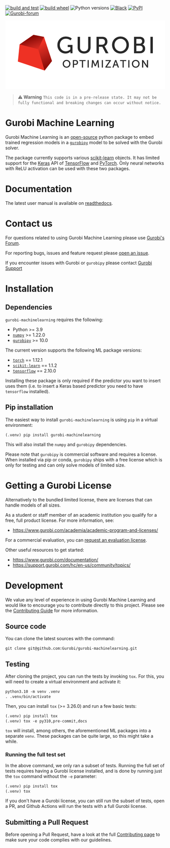 [![build and test](https://github.com/Gurobi/gurobi-machinelearning/actions/workflows/push.yml/badge.svg)](https://github.com/Gurobi/gurobi-machinelearning/actions/workflows/push.yml)
[![build wheel](https://github.com/Gurobi/gurobi-machinelearning/actions/workflows/build_wheel.yml/badge.svg)](https://github.com/Gurobi/gurobi-machinelearning/actions/workflows/build_wheel.yml)
![Python versions](https://img.shields.io/badge/python-3.9%20|%203.10-blue)
[![Black](https://img.shields.io/badge/code%20style-black-000000.svg)](https://github.com/psf/black)
[![PyPI](https://img.shields.io/pypi/v/gurobipy)](https://pypi.org/project/gurobipy)
[![Gurobi-forum](https://img.shields.io/badge/Help-Gurobi--Forum-red)](https://support.gurobi.com/hc/en-us/community/topics)

![Gurobi](docs/source/_static/image8.png)


> **⚠ Warning**
> ```This code is in a pre-release state. It may not be fully functional and breaking changes can occur without notice.```

# Gurobi Machine Learning

Gurobi Machine Learning is an [open-source](https://gurobi-optimization-gurobi-machine-learning.readthedocs-hosted.com/en/latest/meta-license.html) python package to embed trained regression models in a [`gurobipy`](https://pypi.org/project/gurobipy/) model to be solved with the Gurobi solver.

The package currently supports various [scikit-learn](https://scikit-learn.org/stable/) objects. It has limited support for the [Keras](https://keras.io/) API of [TensorFlow](https://www.tensorflow.org/) and [PyTorch](https://pytorch.org/). Only neural networks with ReLU activation can be used with these two packages.

# Documentation

The latest user manual is available on [readthedocs](https://gurobi-machinelearning.readthedocs.io/en/stable/).

# Contact us

For questions related to using Gurobi Machine Learning please use [Gurobi's Forum](https://support.gurobi.com/hc/en-us/community/topics).

For reporting bugs, issues and feature request please
[open an issue](https://github.com/Gurobi/gurobi-machinelearning/issues).

If you encounter issues with Gurobi or ``gurobipy`` please contact
[Gurobi Support](https://support.gurobi.com/hc/en-us)

# Installation

## Dependencies

`gurobi-machinelearning` requires the following:
- Python >= 3.9
- [`numpy`](https://pypi.org/project/numpy/) >= 1.22.0
- [`gurobipy`](https://pypi.org/project/gurobipy/) >= 10.0

The current version supports the following ML package versions:
- [`torch`](https://pypi.org/project/torch/1.12.1/) == 1.12.1
- [`scikit-learn`](https://pypi.org/project/scikit-learn/1.1.2/) == 1.1.2
- [`tensorflow`](https://pypi.org/project/tensorflow/2.10.0/) == 2.10.0

Installing these package is only required if the predictor you want to insert uses them
(i.e. to insert a Keras based predictor you need to have `tensorflow` installed).

## Pip installation

The easiest way to install `gurobi-machinelearning` is using `pip` in a virtual environment:
```shell
(.venv) pip install gurobi-machinelearning
```
This will also install the `numpy` and `gurobipy` dependencies.

Please note that `gurobipy` is commercial software and requires a license. When installed via pip or conda,
`gurobipy` ships with a free license which is only for testing and can only solve models of limited size.

# Getting a Gurobi License
Alternatively to the bundled limited license, there are licenses that can handle models of all sizes.

As a student or staff member of an academic institution you qualify for a free, full product license.
For more information, see:

* https://www.gurobi.com/academia/academic-program-and-licenses/

For a commercial evaluation, you can
[request an evaluation license](https://www.gurobi.com/free-trial/?utm_source=internal&utm_medium=documentation&utm_campaign=fy21_pipinstall_eval_pypipointer&utm_content=c_na&utm_term=pypi).

Other useful resources to get started:
* https://www.gurobi.com/documentation/
* https://support.gurobi.com/hc/en-us/community/topics/

# Development
We value any level of experience in using Gurobi Machine Learning and would like to encourage you to
contribute directly to this project. Please see the [Contributing Guide](CONTRIBUTING.md) for more information.

## Source code
You can clone the latest sources with the command:
```shell
git clone git@github.com:Gurobi/gurobi-machinelearning.git
```

## Testing
After cloning the project, you can run the tests by invoking `tox`. For this, you will need to create a virtual
environment and activate it:
```shell
python3.10 -m venv .venv
. .venv/bin/activate
```
Then, you can install `tox` (>= 3.26.0) and run a few basic tests:
```shell
(.venv) pip install tox
(.venv) tox -e py310,pre-commit,docs
```
`tox` will install, among others, the aforementioned ML packages into a separate `venv`. These packages can be quite
large, so this might take a while.

### Running the full test set
In the above command, we only ran a subset of tests. Running the full set of tests requires having a Gurobi license
installed, and is done by running just the `tox` command without the `-e` parameter:

```shell
(.venv) pip install tox
(.venv) tox
```

If you don't have a Gurobi license, you can still run the subset of tests, open a PR, and Github Actions will run the
tests with a full Gurobi license.

## Submitting a Pull Request
Before opening a Pull Request, have a look at the full [Contributing page](CONTRIBUTING.md) to make sure your code
complies with our guidelines.
